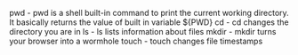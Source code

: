 pwd - pwd is a shell built-in command to print the current working directory. It basically returns the value of built in variable ${PWD}
cd - cd changes the directory you are in
ls - ls lists information about files
mkdir - mkdir turns your browser into a wormhole
touch - touch changes file timestamps